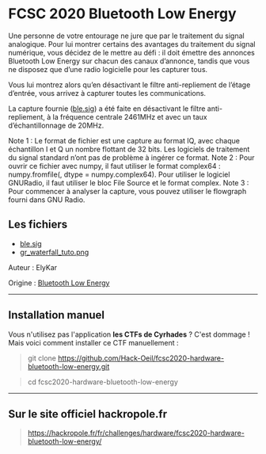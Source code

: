 # FCSC 2020 Bluetooth Low Energy

Une personne de votre entourage ne jure que par le traitement du signal analogique. Pour lui montrer certains des avantages du traitement du signal numérique, vous décidez de le mettre au défi : il doit émettre des annonces Bluetooth Low Energy sur chacun des canaux d’annonce, tandis que vous ne disposez que d’une radio logicielle pour les capturer tous.

Vous lui montrez alors qu’en désactivant le filtre anti-repliement de l’étage d’entrée, vous arrivez à capturer toutes les communications.

La capture fournie ([ble.sig](ble.sig)) a été faite en désactivant le filtre anti-repliement, à la fréquence centrale 2461MHz et avec un taux d’échantillonnage de 20MHz.

Note 1 : Le format de fichier est une capture au format IQ, avec chaque échantillon I et Q un nombre flottant de 32 bits. Les logiciels de traitement du signal standard n’ont pas de problème à ingérer ce format. Note 2 : Pour ouvrir ce fichier avec numpy, il faut utiliser le format complex64 : numpy.fromfile(<filename>, dtype = numpy.complex64). Pour utiliser le logiciel GNURadio, il faut utiliser le bloc File Source et le format complex. Note 3 : Pour commencer à analyser la capture, vous pouvez utiliser le flowgraph fourni dans GNU Radio.


Les fichiers 
--------------
- [ble.sig](ble.sig)
- [gr_waterfall_tuto.png](gr_waterfall_tuto.png)





Auteur : ElyKar

Origine : [Bluetooth Low Energy](https://hackropole.fr/fr/challenges/hardware/fcsc2020-hardware-bluetooth-low-energy/)



-----------

## Installation manuel
Vous n'utilisez pas l'application **les CTFs de Cyrhades** ? C'est dommage !
Mais voici comment installer ce CTF manuellement :

> git clone https://github.com/Hack-Oeil/fcsc2020-hardware-bluetooth-low-energy.git

> cd fcsc2020-hardware-bluetooth-low-energy


-----------

## Sur le site officiel hackropole.fr
> https://hackropole.fr/fr/challenges/hardware/fcsc2020-hardware-bluetooth-low-energy/


